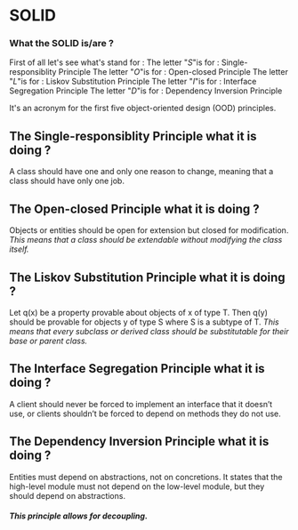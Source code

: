 # SOLID 

### What the SOLID is/are ?

First of all let's see what's stand for :
The letter "*S*"is for :  Single-responsiblity Principle
The letter "*O*"is for :  Open-closed Principle
The letter "*L*"is for :  Liskov Substitution Principle
The letter "*I*"is for :  Interface Segregation Principle
The letter "*D*"is for :  Dependency Inversion Principle

It's an acronym for the first five object-oriented design (OOD) principles.

## The Single-responsiblity Principle what it is doing ?
 A class should have one and only one reason to change, meaning that a class should have only one job.
 
 
 ## The Open-closed Principle what it is doing ?
 Objects or entities should be open for extension but closed for modification.
*This means that a class should be extendable without modifying the class itself.*
 
 ## The Liskov Substitution Principle what it is doing ?
 Let q(x) be a property provable about objects of x of type T. Then q(y) should be provable for objects y of type S where S is a subtype of T.
 *This means that every subclass or derived class should be substitutable for their base or parent class.*

## The  Interface Segregation Principle what it is doing ?
A client should never be forced to implement an interface that it doesn’t use, or clients shouldn’t be forced to depend on methods they do not use.

## The Dependency Inversion Principle what it is doing ?
Entities must depend on abstractions, not on concretions. It states that the high-level module must not depend on the low-level module, but they should depend on abstractions.
##### *This principle allows for decoupling.*
